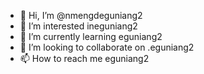 - 👋 Hi, I’m @nmengdeguniang2
- 👀 I’m interested ineguniang2
- 🌱 I’m currently learning eguniang2
- 💞️ I’m looking to collaborate on .eguniang2
- 📫 How to reach me eguniang2

<!---
nmengdeguniang2/nmengdeguniang2 is a ✨ special ✨ repository because its `README.md` (this file) appears on your GitHub profile.
You can click the Preview link to take a look at your changes.
--->

